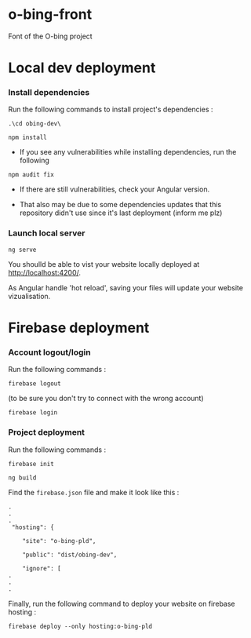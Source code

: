 # o-bing-front

Font of the O-bing project

# Local dev deployment

### Install dependencies

Run the following commands to install project's dependencies :

```
.\cd obing-dev\
```

```
npm install
```

- If you see any vulnerabilities while installing dependencies, run the following 
```
npm audit fix
```

- If there are still vulnerabilities, check your Angular version.

- That also may be due to some dependencies updates that this repository didn't use since it's last deployment (inform me plz)

### Launch local server

```
ng serve
```

You shoulld be able to vist your website locally deployed at [http://localhost:4200/](http://localhost:4200/).

As Angular handle 'hot reload', saving your files will update your website vizualisation.

# Firebase deployment

### Account logout/login

Run the following commands :

```
firebase logout
```
(to be sure you don't try to connect with the wrong account)

```firebase login```

### Project deployment

Run the following commands :

```
firebase init
```

```
ng build
```

Find the ```firebase.json``` file and make it look like this :
```
.
.
.
 "hosting": {
 
    "site": "o-bing-pld",
    
    "public": "dist/obing-dev",
    
    "ignore": [
.
.
.
```

Finally, run the following command to deploy your website on firebase hosting :

```
firebase deploy --only hosting:o-bing-pld
```
